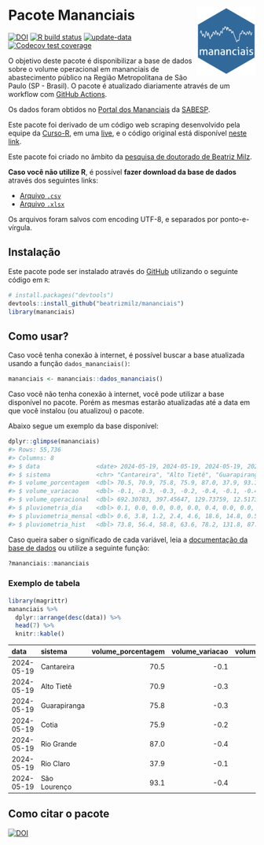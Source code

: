 
<!-- README.md is generated from README.Rmd. Please edit that file -->

# Pacote Mananciais <img src="man/figures/hexlogo.png" align="right" width = "120px"/>

<!-- badges: start -->

[![DOI](https://zenodo.org/badge/DOI/10.5281/zenodo.4733056.svg)](https://doi.org/10.5281/zenodo.4733056)
[![R build
status](https://github.com/beatrizmilz/mananciais/workflows/R-CMD-check/badge.svg)](https://github.com/beatrizmilz/mananciais/actions)
[![update-data](https://github.com/beatrizmilz/mananciais/actions/workflows/2-update_data.yaml/badge.svg)](https://github.com/beatrizmilz/mananciais/actions/workflows/2-update_data.yaml)
[![Codecov test
coverage](https://codecov.io/gh/beatrizmilz/mananciais/branch/master/graph/badge.svg)](https://codecov.io/gh/beatrizmilz/mananciais?branch=master)
<!-- badges: end -->

O objetivo deste pacote é disponibilizar a base de dados sobre o volume
operacional em mananciais de abastecimento público na Região
Metropolitana de São Paulo (SP - Brasil). O pacote é atualizado
diariamente através de um workflow com [GitHub
Actions](https://github.com/beatrizmilz/mananciais/actions).

Os dados foram obtidos no [Portal dos
Mananciais](http://mananciais.sabesp.com.br/Situacao) da
[SABESP](http://site.sabesp.com.br/site/Default.aspx).

Este pacote foi derivado de um código web scraping desenvolvido pela
equipe da [Curso-R](https://www.curso-r.com/), em uma
[live](https://youtu.be/jvZIxrMmOcQ), e o código original está
disponível [neste
link](https://github.com/curso-r/lives/blob/master/drafts/20200730_scraper_sabesp.R).

Este pacote foi criado no âmbito da [pesquisa de doutorado de Beatriz
Milz](https://beatrizmilz.github.io/tese/).

**Caso você não utilize R**, é possível **fazer download da base de
dados** através dos seguintes links:

- [Arquivo
  `.csv`](https://github.com/beatrizmilz/mananciais/raw/master/inst/extdata/mananciais.csv)
- [Arquivo
  `.xlsx`](https://github.com/beatrizmilz/mananciais/blob/master/inst/extdata/mananciais.xlsx?raw=true)

Os arquivos foram salvos com encoding UTF-8, e separados por
ponto-e-vírgula.

## Instalação

Este pacote pode ser instalado através do [GitHub](https://github.com/)
utilizando o seguinte código em `R`:

``` r
# install.packages("devtools")
devtools::install_github("beatrizmilz/mananciais")
library(mananciais)
```

## Como usar?

Caso você tenha conexão à internet, é possível buscar a base atualizada
usando a função `dados_mananciais()`:

``` r
mananciais <- mananciais::dados_mananciais() 
```

Caso você não tenha conexão à internet, você pode utilizar a base
disponível no pacote. Porém as mesmas estarão atualizadas até a data em
que você instalou (ou atualizou) o pacote.

Abaixo segue um exemplo da base disponível:

``` r
dplyr::glimpse(mananciais)
#> Rows: 55,736
#> Columns: 8
#> $ data                <date> 2024-05-19, 2024-05-19, 2024-05-19, 2024-05-19, 2…
#> $ sistema             <chr> "Cantareira", "Alto Tietê", "Guarapiranga", "Cotia…
#> $ volume_porcentagem  <dbl> 70.5, 70.9, 75.8, 75.9, 87.0, 37.9, 93.1, 70.6, 71…
#> $ volume_variacao     <dbl> -0.1, -0.3, -0.3, -0.2, -0.4, -0.1, -0.4, -0.2, -0…
#> $ volume_operacional  <dbl> 692.30783, 397.45647, 129.73759, 12.51737, 97.6155…
#> $ pluviometria_dia    <dbl> 0.1, 0.0, 0.0, 0.0, 0.0, 0.4, 0.0, 0.0, 0.1, 0.0, …
#> $ pluviometria_mensal <dbl> 0.6, 3.8, 1.2, 2.4, 4.6, 18.6, 14.8, 0.5, 3.8, 1.2…
#> $ pluviometria_hist   <dbl> 73.8, 56.4, 58.8, 63.6, 78.2, 131.8, 87.6, 73.8, 5…
```

Caso queira saber o significado de cada variável, leia a [documentação
da base de
dados](https://beatrizmilz.github.io/mananciais/reference/mananciais.html)
ou utilize a seguinte função:

``` r
?mananciais::mananciais
```

### Exemplo de tabela

``` r
library(magrittr)
mananciais %>% 
  dplyr::arrange(desc(data)) %>% 
  head(7) %>%
  knitr::kable()
```

| data       | sistema      | volume_porcentagem | volume_variacao | volume_operacional | pluviometria_dia | pluviometria_mensal | pluviometria_hist |
|:-----------|:-------------|-------------------:|----------------:|-------------------:|-----------------:|--------------------:|------------------:|
| 2024-05-19 | Cantareira   |               70.5 |            -0.1 |          692.30783 |              0.1 |                 0.6 |              73.8 |
| 2024-05-19 | Alto Tietê   |               70.9 |            -0.3 |          397.45647 |              0.0 |                 3.8 |              56.4 |
| 2024-05-19 | Guarapiranga |               75.8 |            -0.3 |          129.73759 |              0.0 |                 1.2 |              58.8 |
| 2024-05-19 | Cotia        |               75.9 |            -0.2 |           12.51737 |              0.0 |                 2.4 |              63.6 |
| 2024-05-19 | Rio Grande   |               87.0 |            -0.4 |           97.61555 |              0.0 |                 4.6 |              78.2 |
| 2024-05-19 | Rio Claro    |               37.9 |            -0.1 |            5.17966 |              0.4 |                18.6 |             131.8 |
| 2024-05-19 | São Lourenço |               93.1 |            -0.4 |           82.69406 |              0.0 |                14.8 |              87.6 |

## Como citar o pacote

[![DOI](https://zenodo.org/badge/DOI/10.5281/zenodo.4733056.svg)](https://doi.org/10.5281/zenodo.4733056)
